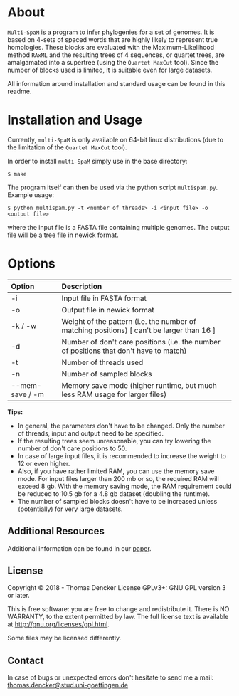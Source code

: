 # About

`Multi-SpaM` is a program to infer phylogenies for a set of genomes. It is based on 4-sets of spaced words that are highly likely to represent true homologies. These blocks are evaluated with the Maximum-Likelihood method `RAxML` and the resulting trees of 4 sequences, or quartet trees, are amalgamated into a supertree (using the `Quartet MaxCut` tool). Since the number of blocks used is limited, it is suitable even for large datasets.

All information around installation and standard usage can be found in this readme.

# Installation and Usage

Currently, `multi-SpaM` is only available on 64-bit linux distributions (due to the limitation of the `Quartet MaxCut` tool).

In order to install `multi-SpaM` simply use in the base directory:

	$ make

The program itself can then be used via the python script `multispam.py`. Example usage:

	$ python multispam.py -t <number of threads> -i <input file> -o <output file>

where the input file is a FASTA file containing multiple genomes. The output file will be a tree file in newick format.

# Options

| Option          | Description |
| :--- | :--- |
| -i              | Input file in FASTA format |
| -o              | Output file in newick format
| -k / -w         | Weight of the pattern (i.e. the number of matching positions) [ can't be larger than 16 ] |
| -d              | Number of don't care positions (i.e. the number of positions that don't have to match) |
| -t              | Number of threads used |
| -n              | Number of sampled blocks |
| --mem-save / -m | Memory save mode (higher runtime, but much less RAM usage for larger files) |


**Tips:**
- In general, the parameters don't have to be changed. Only the number of threads, input and output need to be specified. 
- If the resulting trees seem unreasonable, you can try lowering the number of don't care positions to 50. 
- In case of large input files, it is recommended to increase the weight to 12 or even higher. 
- Also, if you have rather limited RAM, you can use the memory save mode. For input files larger than 200 mb or so, the required RAM will exceed 8 gb. With the memory saving mode, the RAM requirement could be reduced to 10.5 gb for a 4.8 gb dataset (doubling the runtime). 
- The number of sampled blocks doesn't have to be increased unless (potentially) for very large datasets.

## Additional Resources

Additional information can be found in our [paper](https://arxiv.org/abs/1803.09222).

## License

Copyright © 2018 - Thomas Dencker
License GPLv3+: GNU GPL version 3 or later.

This is free software: you are free to change and redistribute it. There is NO WARRANTY, to the extent permitted by law. The full license text is available at <http://gnu.org/licenses/gpl.html>.

Some files may be licensed differently.

## Contact

In case of bugs or unexpected errors don't hesitate to send me a mail: thomas.dencker@stud.uni-goettingen.de
